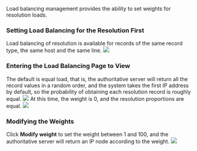 Load balancing management provides the ability to set weights for resolution loads.
### Setting Load Balancing for the Resolution First
Load balancing of resolution is available for records of the same record type, the same host and the same line.
![](//mc.qcloudimg.com/static/img/51f1a5daa232d0b91db9ff5d2a5ac103/image.png)
### Entering the Load Balancing Page to View
The default is equal load, that is, the authoritative server will return all the record values in a random order, and the system takes the first IP address by default, so the probability of obtaining each resolution record is roughly equal.
![](//mc.qcloudimg.com/static/img/9cbe986b857e0cf7ff54e2e253b8ced6/image.png)
At this time, the weight is 0, and the resolution proportions are equal.
![](//mc.qcloudimg.com/static/img/a8a3180902b2040b91a97b33c2c04027/image.png)
### Modifying the Weights 
Click **Modify weight** to set the weight between 1 and 100, and the authoritative server will return an IP node according to the weight.
![](//mc.qcloudimg.com/static/img/9cfcfd37f383173ed5bd2c7f5da8fe7d/image.png)
